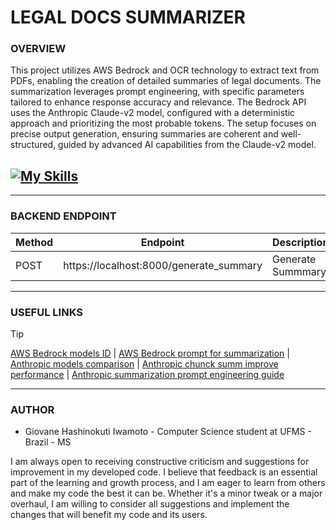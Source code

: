 # LEGAL DOCS SUMMARIZER

### **OVERVIEW**

This project utilizes AWS Bedrock and OCR technology to extract text from PDFs, enabling the creation of detailed summaries of legal documents. The summarization leverages prompt engineering, with specific parameters tailored to enhance response accuracy and relevance. The Bedrock API uses the Anthropic Claude-v2 model, configured with a deterministic approach and prioritizing the most probable tokens. The setup focuses on precise output generation, ensuring summaries are coherent and well-structured, guided by advanced AI capabilities from the Claude-v2 model.

## [![My Skills](https://skillicons.dev/icons?i=aws,py,fastapi,js,html,css&theme=dark)](https://skillicons.dev)

---

### **BACKEND ENDPOINT**

| Method | Endpoint                                | Description       |
| ------ | --------------------------------------- | ----------------- |
| POST   | https://localhost:8000/generate_summary | Generate Summmary |

---

### **USEFUL LINKS**

> [!TIP]
> [AWS Bedrock models ID](https://docs.aws.amazon.com/bedrock/latest/userguide/model-ids.html) | 
> [AWS Bedrock prompt for summarization](https://docs.aws.amazon.com/bedrock/latest/userguide/prompt-templates-and-examples.html#summarization) | 
> [Anthropic models comparison](https://docs.anthropic.com/en/docs/about-claude/models) | 
> [Anthropic chunck summ improve performance](https://docs.anthropic.com/en/docs/about-claude/use-case-guides/legal-summarization#improve-performance) | 
> [Anthropic summarization prompt engineering guide](https://github.com/anthropics/anthropic-cookbook/blob/main/skills/summarization/guide.ipynb)

---

### **AUTHOR**

- Giovane Hashinokuti Iwamoto - Computer Science student at UFMS - Brazil - MS

I am always open to receiving constructive criticism and suggestions for improvement in my developed code. I believe that feedback is an essential part of the learning and growth process, and I am eager to learn from others and make my code the best it can be. Whether it's a minor tweak or a major overhaul, I am willing to consider all suggestions and implement the changes that will benefit my code and its users.
